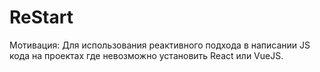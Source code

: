 # ReStart
Мотивация:
Для использования реактивного подхода в написании JS кода на проектах где невозможно установить React или VueJS.

